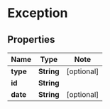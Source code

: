 # Exception

## Properties

Name | Type | Note
---- | ---- | ----
**type** | **String** | [optional] 
**id** | **String** | 
**date** | **String** | [optional] 

